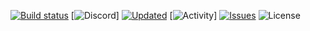 [![Build status](https://ci.appveyor.com/api/projects/status/8r85os49bck3f257?svg=true)](https://ci.appveyor.com/project/Derpy-Jacob-902/projectfnfweb)
[![Discord](https://img.shields.io/discord/826580018346852372?color=7289da&icon=discord&label=Discord&logoColor=%234e5d94?style=flat&icon=disc)]
[![Updated](https://img.shields.io/github/last-commit/aflacc/ProjectFNF?label=Updated&style=flat)](https://github.com/aflacc/ProjectFNF/commits/master)
[![Activity](https://img.shields.io/github/commit-activity/w/aflacc/ProjectFNF?label=Activity&style=flat)]
[![Issues](https://img.shields.io/github/issues/aflacc/ProjectFNF?style=flat)](https://github.com/aflacc/ProjectFNF/issues)
![License](https://img.shields.io/github/license/aflacc/ProjectFNF?style=flat?color=informational)
